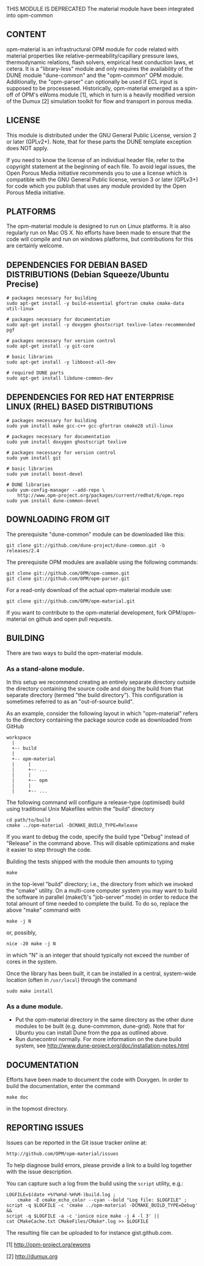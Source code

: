 THIS MODULE IS DEPRECATED The material module have been integrated into opm-common

CONTENT
-------

opm-material is an infrastructural OPM module for code related with
material properties like relative-permeability/capillary pressure
laws, thermodynamic relations, flash solvers, empirical heat
conduction laws, et cetera. It is a "library-less" module and only
requires the availability of the DUNE module "dune-common" and the 
"opm-common" OPM module. Additionally, the "opm-parser" can optionally
be used if ECL input is supposed to be processesed. Historically,
opm-material emerged as a spin-off of OPM's eWoms module [1], which in
turn is a heavily modified version of the Dumux [2] simulation toolkit
for flow and transport in porous media.

LICENSE
-------

This module is distributed under the GNU General Public License,
version 2 or later (GPLv2+). Note, that for these parts the DUNE
template exception does NOT apply.

If you need to know the license of an individual header file, refer to
the copyright statement at the beginning of each file. To avoid legal
issues, the Open Porous Media initiative recommends you to use a
license which is compatible with the GNU General Public license,
version 3 or later (GPLv3+) for code which you publish that uses any
module provided by the Open Porous Media initiative.

PLATFORMS
---------

The opm-material module is designed to run on Linux platforms. It is
also regularly run on Mac OS X. No efforts have been made to ensure
that the code will compile and run on windows platforms, but
contributions for this are certainly welcome.


DEPENDENCIES FOR DEBIAN BASED DISTRIBUTIONS (Debian Squeeze/Ubuntu Precise)
---------------------------------------------------------------------------

```
# packages necessary for building
sudo apt-get install -y build-essential gfortran cmake cmake-data util-linux

# packages necessary for documentation
sudo apt-get install -y doxygen ghostscript texlive-latex-recommended pgf

# packages necessary for version control
sudo apt-get install -y git-core

# basic libraries
sudo apt-get install -y libboost-all-dev

# required DUNE parts
sudo apt-get install libdune-common-dev
```

DEPENDENCIES FOR RED HAT ENTERPRISE LINUX (RHEL) BASED DISTRIBUTIONS
--------------------------------------------------------------------

```
# packages necessary for building
sudo yum install make gcc-c++ gcc-gfortran cmake28 util-linux

# packages necessary for documentation
sudo yum install doxygen ghostscript texlive

# packages necessary for version control
sudo yum install git

# basic libraries
sudo yum install boost-devel

# DUNE libraries
sudo yum-config-manager --add-repo \
    http://www.opm-project.org/packages/current/redhat/6/opm.repo
sudo yum install dune-common-devel
```

DOWNLOADING FROM GIT
--------------------

The prerequisite "dune-common" module can be downloaded like this:

```
git clone git://github.com/dune-project/dune-common.git -b releases/2.4
```

The prerequisite OPM modules are available using the following commands:

```
git clone git://github.com/OPM/opm-common.git
git clone git://github.com/OPM/opm-parser.git
```

For a read-only download of the actual opm-material module use:

```
git clone git://github.com/OPM/opm-material.git
```

If you want to contribute to the opm-material development, fork
OPM/opm-material on github and open pull requests.

BUILDING
--------

There are two ways to build the opm-material module.

### As a stand-alone module.
In this setup we recommend creating an entirely separate directory
outside the directory containing the source code and doing the build
from that separate directory (termed "the build directory").  This
configuration is sometimes referred to as an "out-of-source build".

As an example, consider the following layout in which "opm-material" refers
to the directory containing the package source code as downloaded from
GitHub

    workspace
      |
      +-- build
      |
      +-- opm-material
      |     |
      |     +-- ...
      |     |
      |     +-- opm
      |     |
      |     +-- ...

The following command will configure a release-type (optimised) build using traditional
Unix Makefiles within the "build" directory

    cd path/to/build
    cmake ../opm-material -DCMAKE_BUILD_TYPE=Release

If you want to debug the code, specify the build type "Debug" instead of "Release" in
the command above. This will disable optimizations and make it easier to step through
the code.

Building the tests shipped with the module then amounts to typing

    make

in the top-level "build" directory; i.e., the directory from which we
invoked the "cmake" utility.  On a multi-core computer system you may
want to build the software in parallel (make(1)'s "job-server" mode) in
order to reduce the total amount of time needed to complete the build.
To do so, replace the above "make" command with

    make -j N

or, possibly,

    nice -20 make -j N

in which "N" is an integer that should typically not exceed the number
of cores in the system.

Once the library has been built, it can be installed in a central,
system-wide location (often in `/usr/local`) through the command

    sudo make install


### As a dune module.
 - Put the opm-material directory in the same directory as the other
   dune modules to be built (e.g. dune-commmon, dune-grid). Note that
   for Ubuntu you can install Dune from the ppa as outlined above.
 - Run dunecontrol normally. For more information on the dune build
   system, see http://www.dune-project.org/doc/installation-notes.html


DOCUMENTATION
-------------

Efforts have been made to document the code with Doxygen.
In order to build the documentation, enter the command

    make doc

in the topmost directory.


REPORTING ISSUES
----------------

Issues can be reported in the Git issue tracker online at:

    http://github.com/OPM/opm-material/issues

To help diagnose build errors, please provide a link to a build log together
with the issue description.

You can capture such a log from the build using the `script` utility, e.g.:

    LOGFILE=$(date +%Y%m%d-%H%M-)build.log ;
        cmake -E cmake_echo_color --cyan --bold "Log file: $LOGFILE" ;
    script -q $LOGFILE -c 'cmake ../opm-material -DCMAKE_BUILD_TYPE=Debug' &&
    script -q $LOGFILE -a -c 'ionice nice make -j 4 -l 3' ||
    cat CMakeCache.txt CMakeFiles/CMake*.log >> $LOGFILE

The resulting file can be uploaded to for instance gist.github.com.

[1] http://opm-project.org/ewoms

[2] http://dumux.org
